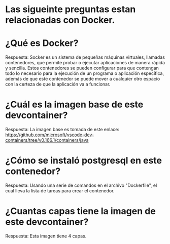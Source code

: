 # Las sigueinte preguntas estan relacionadas con Docker.

# ¿Qué es Docker?

Respuesta: Socker es un sistema de pequeñas máquinas virtuales, llamadas contenedores, que permite probar o ejecutar aplicaciones de manera rápida y sencilla. Estos contenedores se pueden configurar para que contengan todo lo necesario para la ejecución de un programa o aplicación específica, además de que este contenedor se puede mover a cualquier otro espacio con la certeza de que la aplicación va a funcionar. 

# ¿Cuál es la imagen base de este devcontainer?

Respuesta: La imagen base es tomada de este enlace: https://github.com/microsoft/vscode-dev-containers/tree/v0.166.1/containers/java

# ¿Cómo se instaló postgresql en este contenedor?

Respuesta: Usando una serie de comandos en el archivo "Dockerfile", el cual lleva la lista de tareas para crear el contenedor.

# ¿Cuantas capas tiene la imagen de este devcontainer?

Respuesta: Esta imagen tiene 4 capas.